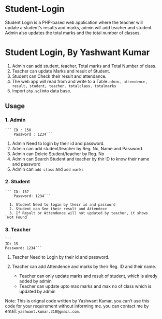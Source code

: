 # Student-Login
Student Login is a PHP-based web application where the teacher will update a student's results and marks, admin will add teacher and student. Admin also updates the total marks and the total number of classes.
# Student Login, By Yashwant Kumar
1. Admin can add student, teacher, Total marks and Total Number of class.
2. Teacher can update Marks and result of Student.
3. Student can Check their result and attendance.
4. The web app will read from and write to a Table `admin, attendence, result, student, teacher, totalclass, totalmarks `
5. Import `php.sql`into data base.

## Usage

### 1. Admin
	``` ID : 158
	    Password : 1234```
	
  1. Admin Need to login by their id and password.
  2. Admin can add student/teacher by Reg. No, Name and Password.
  3. Admin can Delete Student/teacher by Reg. No
  4. Admin can Search Student and teacher by thir ID to know their name and password
  5. Admin can `add class` and `add marks`


### 2. Student
	``` ID: 157
	    Password: 1234```
	    
      1. Student Need to login by their id and password
      2. Student can See their result and Attendece
      3. If Result or Attendence will not updated by teacher, it shows `Not Found`


### 3. Teacher

	```
	ID: 15
	Password: 1234```
	
  1. Teacher Need to Login by their id and password.
  2. Teacher can add Attendence and marks by their Reg. ID and their name.
       
       - Teacher can only update marks and result of student, which is alredy added by admin
       - Teacher can update upto max marks and max no of class which is updated by admin
      
      
  Note: This is orignal code written by Yashwant Kumar, you can't use this code for your requirement without informing me. you can contact me by email: `yashwant.kumar.310@gmail.com`.
 	
